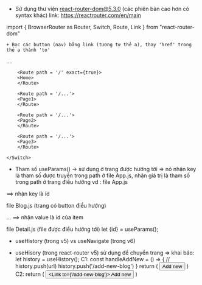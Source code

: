- Sử dụng thư viện react-router-dom@5.3.0 (các phiên bản cao hơn có syntax khác)
link: https://reactrouter.com/en/main

import {
  BrowserRouter as Router,
  Switch,
  Route,
  Link
} from "react-router-dom"

    + Bọc các button (nav) bằng link (tương tự thẻ a), thay 'href' trong thẻ a thành 'to'

<Router>
....
    <Switch>

        <Route path = '/' exact={true}>
        <Home>
        </Route>

        <Route path = '/...'>
        <Page1>
        </Route>

        <Route path = '/...'>
        <Page2>
        </Route>

        <Route path = '/...'>
        <Page3>
        </Route>

    </Switch>

</Router>

- Tham số useParams()    -> sử dụng ở trang được hướng tới 
=>  nó nhận key là tham số được truyền trong path ở file App.js, nhận giá trị là tham số trong path ở trang điều hướng
vd :
file App.js

<Route path='/body/:id'>
    <Detail/>
</Route>
==> nhận key là id

file Blog.js (trang có button điều hướng)
<Link to={/body/${item.id}}>...</Link>
==> nhận value là id của item

file Detail.js (file được điều hướng tới)
let {id} = useParams();

- useHistory (trong v5) vs useNavigate (trong v6)

- useHisory (trong react-router v5) sử dụng để chuyển trang 
=> khai báo: let history = useHistory();
C1:
const handleAddNew = () => {
    // history.push(url)
    history.push('/add-new-blog')
}
return (
    <button onClick = {handleAddNew}>Add new</button>
)
C2: 
return (
    <button>
        <Link to={'/add-new-blog'}>
            Add new
        </Link>
    </button>
)








